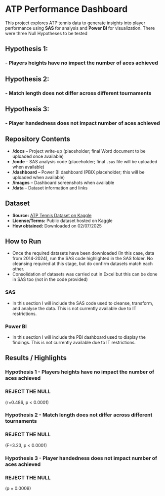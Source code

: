 # ATP Performance Dashboard

This project explores ATP tennis data to generate insights into player performance using **SAS** for analysis and **Power BI** for visualization.
There were three Null Hypotheses to be tested
## Hypothesis 1:
### - Players heights have no impact the number of aces achieved

## Hypothesis 2:
### - Match length does not differ across different tournaments

## Hypothesis 3:
### - Player handedness does not impact number of aces achieved

## Repository Contents
- **/docs** – Project write-up (placeholder; final Word document to be uploaded once available)
- **/code** – SAS analysis code (placeholder; final `.sas` file will be uploaded when available)
- **/dashboard** – Power BI dashboard (PBIX placeholder; this will be uploaded when available)
- **/images** – Dashboard screenshots when available
- **/data** – Dataset information and links

## Dataset
- **Source:** [ATP Tennis Dataset on Kaggle](https://www.kaggle.com/datasets/guillemservera/tennis)  
- **License/Terms:** Public dataset hosted on Kaggle  
- **How obtained:** Downloaded on 02/07/2025

## How to Run
- Once the required datasets have been downloaded (In this case, data from 2014-2024), run the SAS code highlighted in the SAS folder. No cleansing required at this stage, but do confirm datasets match each other.
- Consolidation of datasets was carried out in Excel but this can be done in SAS too (not in the code provided)
 
### SAS
- In this section I will include the SAS code used to cleanse, transform, and analyse the data. This is not currently available due to IT restrictions.

### Power BI
- In this section I will include the PBI dashboard used to display the findings. This is not currently available due to IT restrictions.

## Results / Highlights
### Hypothesis 1 - Players heights have no impact the number of aces achieved
### REJECT THE NULL
(r=0.486, p < 0.0001)

### Hypothesis 2 - Match length does not differ across different tournaments
### REJECT THE NULL
(F=3.23, p < 0.0001)

### Hypothesis 3 - Player handedness does not impact number of aces achieved 
### REJECT THE NULL
(p = 0.0009)
